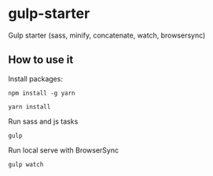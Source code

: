 # gulp-starter
 
Gulp starter (sass, minify, concatenate, watch, browsersync)

## How to use it

Install packages:
```
npm install -g yarn

```
```
yarn install
```

Run sass and js tasks

```
gulp
```

Run local serve with BrowserSync

```
gulp watch
```